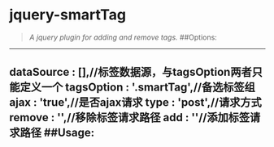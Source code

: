jquery-smartTag
===
> *A jquery plugin for adding and remove tags.*
##Options:
---
dataSource : [],//标签数据源，与tagsOption两者只能定义一个
		tagsOption : '.smartTag',//备选标签组
		ajax : 'true',//是否ajax请求
		type : 'post',//请求方式
		remove : '',//移除标签请求路径
		add : ''//添加标签请求路径
##Usage:
---
